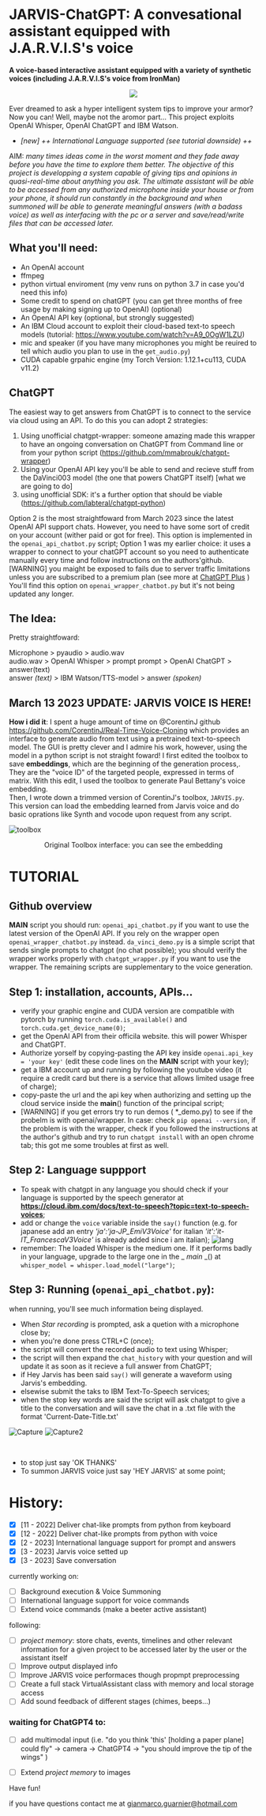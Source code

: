 # JARVIS-ChatGPT: A convesational assistant equipped with J.A.R.V.I.S's voice
**A voice-based interactive assistant equipped with a variety of synthetic voices (including J.A.R.V.I.S's voice from IronMan)**
<p align="center">
  <img src="https://user-images.githubusercontent.com/49094051/224847586-75810675-c4ad-4bbe-87e0-9c375b8a8aa0.PNG"/>

</p>

Ever dreamed to ask a hyper intelligent system tips to improve your armor? Now you can! Well, maybe not the aromor part... This project exploits OpenAI Whisper, OpenAI ChatGPT and IBM Watson.
* *[new] ++ International Language supported (see tutorial downside) ++*

AIM: *many times ideas come in the worst moment and they fade away before you have the time to explore them better. The objective of this project is developping a system capable of giving tips and opinions in quasi-real-time about anything you ask. The ultimate assistant will be able to be accessed from any authorized microphone inside your house or from your phone, it should run constantly in the background and when summoned will be able to generate meaningful answers (with a badass voice) as well as interfacing with the pc or a server and save/read/write files that can be accessed later.*

## What you'll need:

 - An OpenAI account 
 - ffmpeg
 - python virtual enviroment (my venv runs on python 3.7 in case you'd need this info)
 - Some credit to spend on chatGPT (you can get three months of free usage by making signing up to OpenAI) (optional)
 - An OpenAI API key (optional, but strongly suggested)
 - An IBM Cloud account to exploit their cloud-based text-to speech models (tutorial: https://www.youtube.com/watch?v=A9_0OgW1LZU) 
 - mic and speaker (if you have many microphones you might be reuired to tell which audio you plan to use in the `get_audio.py`) 
 - CUDA capable grpahic engine (my Torch Version: 1.12.1+cu113, CUDA v11.2)
 

## ChatGPT
The easiest way to get answers from ChatGPT is to connect to the service via cloud using an API. To do this you can adopt 2 strategies:
 1) Using unofficial chatgpt-wrapper: someone amazing made this wrapper to have an ongoing conversation on ChatGPT from Command line or from your python script (https://github.com/mmabrouk/chatgpt-wrapper)
 2) Using your OpenAI API key you'll be able to send and recieve stuff from the DaVinci003 model (the one that powers ChatGPT itself) [what we are going to do]
 3) using unofficial SDK: it's a further option that should be viable (https://github.com/labteral/chatgpt-python)

Option 2 is the most straightfoward from March 2023 since the latest OpenAI API support chats. However, you need to have some sort of credit on your account (wither paid or got for free). This option is implemented in the `openai_api_chatbot.py` script;
Option 1 was my earlier choice: it uses a wrapper to connect to your chatGPT account so you need to authenticate manually every time and follow instructions on the authors'github. [WARNING] you maight be exposed to fails due to server traffic limitations unless you are subscribed to a premium plan (see more at [ChatGPT Plus](https://openai.com/blog/chatgpt-plus) )
You'll find this option on `openai_wrapper_chatbot.py` but it's not being updated any longer. 

## The Idea:
Pretty straightfoward:

Microphone > pyaudio > audio.wav   
audio.wav > OpenAI Whisper > prompt
prompt > OpenAI ChatGPT > answer(text)  
answer *(text)* > IBM Watson/TTS-model > answer *(spoken)*

## March 13 2023 UPDATE: JARVIS VOICE IS HERE!
**How i did it**: I spent a huge amount of time on @CorentinJ github https://github.com/CorentinJ/Real-Time-Voice-Cloning which provides an interface to generate audio from text using a pretrained text-to-speech model. The GUI is pretty clever and I admire his work, however, using the model in a python script is not straight foward! I first edited the toolbox to save **embeddings**, which are the beginning of  the generation process,. They are the "voice ID" of the targeted people, expressed in terms of matrix. With this edit, I used the toolbox to generate Paul Bettany's voice embedding. <br>
Then, I wrote down a trimmed version of CorentinJ's toolbox, `JARVIS.py`. This version can load the embedding learned from Jarvis voice and do basic oprations like Synth and vocode upon request from any script. 

![toolbox](https://user-images.githubusercontent.com/49094051/224836993-ee7b4964-e518-46f4-85b1-b25f48f1a78c.PNG)
<p align="center"> Original Toolbox interface: you can see the embedding </p>

# TUTORIAL
## Github overview
**MAIN** script you should run: `openai_api_chatbot.py` if you want to use the latest version of the OpenAI API. If you rely on the wrapper open `openai_wrapper_chatbot.py` instead. `da_vinci_demo.py` is a simple script that sends single prompts to chatgpt (no chat possible); you should verify the wrapper works properly with `chatgpt_wrapper.py` if you want to use the wrapper. The remaining scripts are supplementary to the voice generation.

## Step 1: installation, accounts, APIs... 
- verify your graphic engine and CUDA version are compatible with pytorch by running `torch.cuda.is_available()` and `torch.cuda.get_device_name(0)`; 
- get the OpenAI API from their officila website. this will power Whisper and ChatGPT. 
- Authorize yorself by copying-pasting the API key inside `openai.api_key = 'your key'` (edit these code lines on the **MAIN** script with your key);
- get a IBM account up and running by following the youtube video (it require a credit card but there is a service that allows limited usage free of charge);
- copy-paste the url and the api key when authorizing and setting up the cloud service inside the __main__() function of the principal script;
- [WARNING] if you get errors try to run demos ( *_demo.py) to see if the probelm is with openai/wrapper. In case: check `pip openai --version`, if the problem is with the wrapper, check if you followed the instructions at the author's github and try to run `chatgpt install` with an open chrome tab; this got me some troubles at first as well.


## Step 2: Language suppport
- To speak with chatgpt in any language you should check if your language is supported by the speech generator at __https://cloud.ibm.com/docs/text-to-speech?topic=text-to-speech-voices__; 
- add or change the `voice` variable inside the `say()` function (e.g. for japanese add an entry *'ja':'ja-JP_EmiV3Voice'* for italian  *'it':'it-IT_FrancescaV3Voice'* is already added since i am italian);
![lang](https://user-images.githubusercontent.com/49094051/224839783-85ee6733-53d3-4d11-845c-5eb10c10c3f3.PNG)
- remember: The loaded Whisper is the medium one. If it performs badly in your language, upgrade to the large one in the _ _main_ _() at `whisper_model = whisper.load_model("large")`;

## Step 3: Running (`openai_api_chatbot.py`):
when running, you'll see much information being displayed.
- When *Star recording* is prompted, ask a quetion with a microphone close by;
- when you're done press CTRL+C (once);
- the script will convert the recorded audio to text using Whisper;
- the script will then expand the `chat_history` with your question and will update it as soon as it recieve a full answer from ChatGPT;
- if Hey Jarvis has been said `say()` will generate a waveform using Jarvis's embedding. 
- elsewise submit the taks to IBM Text-To-Speech services;
- when the stop key words are said the script will ask chatgpt to give a title to the conversation and will save the chat in a .txt file with the format 'Current-Date-Title.txt'

![Capture](https://user-images.githubusercontent.com/49094051/224842933-9d9bcdb2-8483-496c-a083-775ecdaa18aa.PNG)
![Capture2](https://user-images.githubusercontent.com/49094051/224842418-1caa61c5-a0a7-45ed-a563-e1bbde1c204e.PNG)

<br>

- to stop just say 'OK THANKS'
- To summon JARVIS voice just say 'HEY JARVIS' at some point;


# History:
- [x] [11 - 2022] Deliver chat-like prompts from python from keyboard
- [x] [12 - 2022] Deliver chat-like prompts from python with voice
- [x] [2  - 2023] International language support for prompt and answers
- [x] [3  - 2023] Jarvis voice setted up
- [x] [3  - 2023] Save conversation

currently working on:
- [ ] Background execution & Voice Summoning
- [ ] International language support for voice commands
- [ ] Extend voice commands (make a beeter active assistant)

following:
- [ ] *project memory*: store chats, events, timelines and other relevant information for a given project to be accessed later by the user or the assistant itself 
- [ ] Improve output displayed info
- [ ] Improve JARVIS voice performaces though propmpt preprocessing
- [ ] Create a full stack VirtualAssistant class with memory and local storage access
- [ ] Add sound feedback of different stages (chimes, beeps...)

### waiting for ChatGPT4 to:
- [ ] add multimodal input (i.e. "do you think 'this' [holding a paper plane] could fly" -> camera -> ChatGPT4 -> "you should improve the tip of the wings" )
- [ ] Extend *project memory* to images


Have fun!

if you have questions contact me at gianmarco.guarnier@hotmail.com
